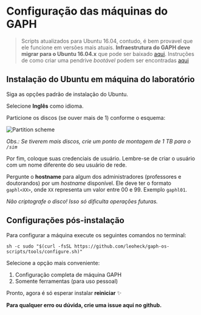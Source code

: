 

# Configuração das máquinas do GAPH

> Scripts atualizados para Ubuntu 16.04, contudo, é bem provavel que ele funcione em versões mais atuais. **Infraestrutura do GAPH deve migrar para o Ubuntu 16.04.x** que pode ser baixado [aqui](http://www.ubuntu.com/download/desktop). Instruções de como criar uma pendrive *bootável* podem ser encontradas [aqui](http://www.ubuntu.com/download/desktop/create-a-usb-stick-on-ubuntu)


## Instalação do Ubuntu em máquina do laboratório

Siga as opções padrão de instalação do Ubuntu.

Selecione **Inglês** como idioma.

Particione os discos (se ouver mais de 1) conforme o esquema:

![Partition scheme](https://rawgit.com/leoheck/gaph-os-scripts/master/doc/figs/partitions.svg)

*Obs.: Se tiverem mais discos, crie um ponto de montagem de 1 TB para o ``/sim``*

Por fim, coloque suas credenciais de usuário. Lembre-se de criar o usuário com um nome diferente do seu usuário de rede.

Pergunte o **hostname** para algum dos administradores (professores e doutorandos) por um *hostname* disponível. Ele deve ter o formato ``gaphl<XX>``, onde ``XX`` representa um valor entre 00 e 99. Exemplo ``gaphl01``.

_Não criptografe o disco! Isso só dificulta operações futuras._


## Configurações pós-instalação

Para configurar a máquina execute os seguintes comandos no terminal:

```
sh -c sudo "$(curl -fsSL https://github.com/leoheck/gaph-os-scripts/tools/configure.sh)"
```

Selecione a opção mais conveniente:

1. Configuração completa de máquina GAPH
2. Somente ferramentas (para uso pessoal)


Pronto, agora é só esperar instalar **reiniciar** :sparkles:

**Para qualquer erro ou dúvida, crie uma issue aqui no github.**